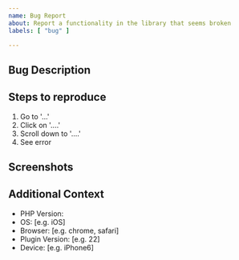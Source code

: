 ```yaml
---
name: Bug Report
about: Report a functionality in the library that seems broken
labels: [ "bug" ]

---
```


## Bug Description

<!-- Please describe clearly and concisely what the bug is. -->

## Steps to reproduce

<!-- Please provide detailed steps on how to reproduce the bug. -->
1. Go to '...'
2. Click on '....'
3. Scroll down to '....'
4. See error

## Screenshots

<!-- If applicable, please add screenshots to help explain your problem. -->

## Additional Context

<!-- Please complete the following information. -->
 - PHP Version: 
 - OS: [e.g. iOS]
 - Browser: [e.g. chrome, safari]
 - Plugin Version: [e.g. 22]
 - Device: [e.g. iPhone6]

<!-- Please add any additional information about the bug. -->
